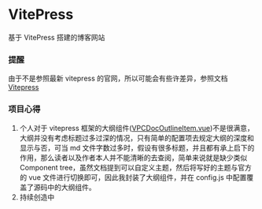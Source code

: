 # VitePress

基于 VitePress 搭建的博客网站

### 提醒

由于不是参照最新 vitepress 的官网，所以可能会有些许差异，参照文档[Vitepress](https://vitepress.dev/)

### 项目心得

1. 个人对于 vitepress 框架的大纲组件([VPCDocOutlineItem.vue](https://github.com/vuejs/vitepress/blob/main/src/client/theme-default/components/VPDocOutlineItem.vue))不是很满意，大纲并没有考虑标题过多过深的情况，只有简单的配置项去规定大纲的深度和显示与否，可当 md 文件字数过多时，假设有很多标题，并且都有承上启下的作用，那么读者以及作者本人并不能清晰的去查阅，简单来说就是缺少类似 Component tree，虽然文档提到可以自定义主题，然后将写好的主题与官方的 vue 文件进行切换即可，因此我封装了大纲组件，并在 config.js 中配置覆盖了源码中的大纲组件。
2. 持续创造中
